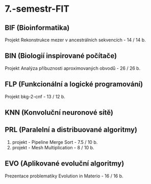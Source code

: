 # 7.-semestr-FIT

## BIF (Bioinformatika)
Projekt Rekonstrukce mezer v ancestrálních sekvencích - 14 / 14 b.

## BIN (Biologií inspirované počítače)
Projekt Analýza příbuznosti aproximovaných obvodů - 26 / 26 b.

## FLP (Funkcionální a logické programování)
Projekt bkg-2-cnf - 13 / 12 b.

## KNN (Konvoluční neuronové sítě)

## PRL (Paralelní a distribuované algoritmy)
1. projekt - Pipeline Merge Sort - 7.5 / 10 b.
2. projekt - Mesh Multiplication - 8 / 10 b.

## EVO (Aplikované evoluční algoritmy)
Prezentace problematiky Evolution in Materio - 16 / 16 b.
